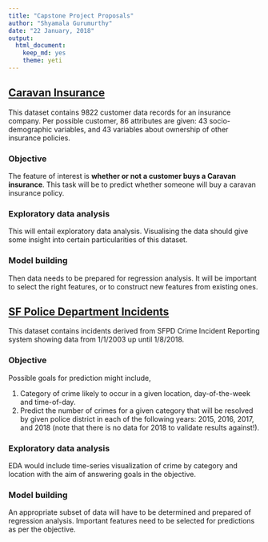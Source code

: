 ```yaml
---
title: "Capstone Project Proposals"
author: "Shyamala Gurumurthy"
date: "22 January, 2018"
output: 
  html_document: 
    keep_md: yes
    theme: yeti
---
```


## [Caravan Insurance](https://archive.ics.uci.edu/ml/datasets/Insurance+Company+Benchmark+(COIL+2000))


This dataset contains 9822 customer data records for an insurance company. Per possible customer, 86 attributes are given: 43 socio-demographic variables, and 43 variables about ownership of other insurance policies.

### Objective

The feature of interest is **whether or not a customer buys a Caravan insurance**. This task will be to predict whether someone will buy a caravan insurance policy.

### Exploratory data analysis

This will entail exploratory data analysis. Visualising the data should give some insight into certain particularities of this dataset. 
 
### Model building

Then data needs to be prepared for regression analysis. It will be important to select the right features, or to construct new features from existing ones.

## [SF Police Department Incidents](https://data.sfgov.org/Public-Safety/Police-Department-Incidents/tmnf-yvry)


This dataset contains incidents derived from SFPD Crime Incident Reporting system showing data from 1/1/2003 up until 1/8/2018.

### Objective

Possible goals for prediction might include,

1. Category of crime likely to occur in a given location, day-of-the-week and time-of-day.
2. Predict the number of crimes for a given category that will be resolved by given police district in each of the following years: 2015, 2016, 2017, and 2018 (note that there is no data for 2018 to validate results against!).

### Exploratory data analysis

EDA would include time-series visualization of crime by category and location with the aim of answering goals in the objective. 
 
### Model building

An appropriate subset of data will have to be determined and prepared of regression analysis. Important features need to be selected for predictions as per the objective.
